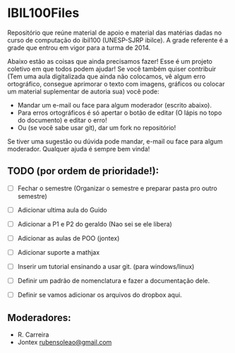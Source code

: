 # IBIL100Files
Repositório que reúne material de apoio e material das matérias dadas no curso de computação do ibil100 (UNESP-SJRP ibilce). A grade referente é a grade que entrou em vigor para a turma de 2014.

Abaixo estão as coisas que ainda precisamos fazer! Esse é um projeto coletivo em que todos podem ajudar! Se você  também quiser contribuir (Tem uma aula digitalizada que ainda não colocamos, vê algum erro ortográfico, consegue aprimorar o texto com imagens, gráficos ou colocar um material suplementar de autoria sua) você pode:
- Mandar um e-mail ou face para algum moderador (escrito abaixo).
- Para erros ortográficos é só apertar o botão de editar (O lápis no topo do documento) e editar o erro!
- Ou (se você sabe usar git), dar um fork no repositório!

Se tiver uma sugestão ou dúvida pode mandar, e-mail ou face para algum moderador.
Qualquer ajuda é sempre bem vinda!


## TODO (por ordem de prioridade!):

- [ ] Fechar o semestre (Organizar o semestre e preparar pasta pro outro semestre)
- [ ] Adicionar ultima aula do Guido
- [ ] Adicionar a P1 e P2 do geraldo (Nao sei se ele libera)
- [ ] Adicionar as aulas de POO (jontex)

- [ ] Adicionar suporte a mathjax
- [ ] Inserir um tutorial ensinando a usar git. (para windows/linux)
- [ ] Definir um padrão de nomenclatura e fazer a documentação dele.
- [ ] Definir se vamos adicionar os arquivos do dropbox aqui.

## Moderadores:
 - R. Carreira
 - Jontex rubensoleao@gmail.com
